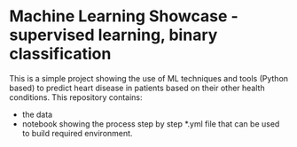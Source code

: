 # Machine Learning Showcase - supervised learning, binary classification
This is a simple project showing the use of ML techniques and tools (Python based) to predict heart disease in patients based on their other health conditions. This repository contains:
* the data
* notebook showing the process step by step 
*.yml file that can be used to build required environment.
